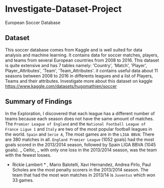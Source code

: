 # Investigate-Dataset-Project
 European Soccer Database

## Dataset

This soccer database comes from Kaggle and is well suited for data analysis and machine learning. It contains data for soccer matches, players, and teams from several European countries from 2008 to 2016. This dataset is quite extensive and has 7 tables namely: 'Country', 'Match', 'Player', Player_Attributes', 'Team', 'Team_Attributes'. it contains useful data about 11 seasons between 2008 to 2016 in differents leagues and a list of Players, Teams and their attributes.
Investigate more about this dataset on kaggle https://www.kaggle.com/datasets/hugomathien/soccer

## Summary of Findings
In the Exploration, I discovered that each league has a different number of teams because each season does not have the same amount of matches. The `Premier League of England` and the `National Football League of France Ligue 1` and `Italy` are two of the most popular football leagues in the world. `Spain` and `Serie A`, The most games are in the `LIGA BBVA`: There are 380 matches in all. `England Premier League` (1052 goals) had the most goals scored in the 2013/2014 season, followed by Spain LIGA BBVA (1045 goals). _ Celtic, _ with only one loss in the 2013/2014 season, was the team with the fewest losses.
* Rickie Lambert * , Mario Balotelli, Xavi Hernandez, Andrea Pirlo, Paul Scholes are the most penalty scorers in the 2013/2014 season. The team that had the most won matches in 2013/14 is `Juventus` which won 33 games.